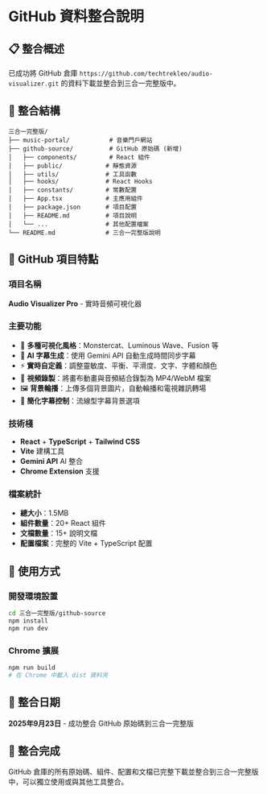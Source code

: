 # GitHub 資料整合說明

## 📋 整合概述

已成功將 GitHub 倉庫 `https://github.com/techtrekleo/audio-visualizer.git` 的資料下載並整合到三合一完整版中。

## 📁 整合結構

```
三合一完整版/
├── music-portal/           # 音樂門戶網站
├── github-source/          # GitHub 原始碼 (新增)
│   ├── components/         # React 組件
│   ├── public/            # 靜態資源
│   ├── utils/             # 工具函數
│   ├── hooks/             # React Hooks
│   ├── constants/         # 常數配置
│   ├── App.tsx            # 主應用組件
│   ├── package.json       # 項目配置
│   ├── README.md          # 項目說明
│   └── ...                # 其他配置檔案
└── README.md              # 三合一完整版說明
```

## 🎯 GitHub 項目特點

### 項目名稱
**Audio Visualizer Pro** - 實時音頻可視化器

### 主要功能
- 🎵 **多種可視化風格**：Monstercat、Luminous Wave、Fusion 等
- 🤖 **AI 字幕生成**：使用 Gemini API 自動生成時間同步字幕
- ⚡ **實時自定義**：調整靈敏度、平衡、平滑度、文字、字體和顏色
- 🎥 **視頻錄製**：將畫布動畫與音頻結合錄製為 MP4/WebM 檔案
- 🖼️ **背景輪播**：上傳多個背景圖片，自動輪播和電視雜訊轉場
- 📝 **簡化字幕控制**：流線型字幕背景選項

### 技術棧
- **React** + **TypeScript** + **Tailwind CSS**
- **Vite** 建構工具
- **Gemini API** AI 整合
- **Chrome Extension** 支援

### 檔案統計
- **總大小**：1.5MB
- **組件數量**：20+ React 組件
- **文檔數量**：15+ 說明文檔
- **配置檔案**：完整的 Vite + TypeScript 配置

## 🔧 使用方式

### 開發環境設置
```bash
cd 三合一完整版/github-source
npm install
npm run dev
```

### Chrome 擴展
```bash
npm run build
# 在 Chrome 中載入 dist 資料夾
```

## 📝 整合日期
**2025年9月23日** - 成功整合 GitHub 原始碼到三合一完整版

## 🎉 整合完成
GitHub 倉庫的所有原始碼、組件、配置和文檔已完整下載並整合到三合一完整版中，可以獨立使用或與其他工具整合。
